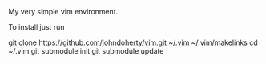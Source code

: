 My very simple vim environment.

To install just run 

git clone https://github.com/johndoherty/vim.git ~/.vim
~/.vim/makelinks
cd ~/.vim
git submodule init
git submodule update

